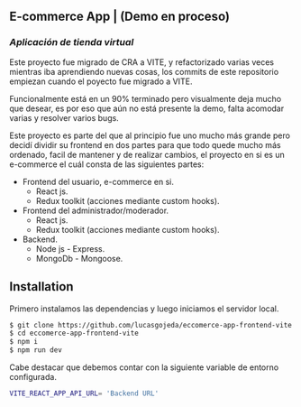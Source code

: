 ## E-commerce App | (Demo en proceso)

### _Aplicación de tienda virtual_

Este proyecto fue migrado de CRA a VITE, y refactorizado varias veces mientras iba aprendiendo nuevas cosas, los commits de este repositorio empiezan cuando el poyecto fue migrado a VITE.

Funcionalmente está en un 90% terminado pero visualmente deja mucho que desear, es por eso que aún no está presente la demo, falta acomodar varias y resolver varios bugs.

Este proyecto es parte del que al principio fue uno mucho más grande pero decidí dividir su frontend en dos partes para que todo quede mucho más ordenado, facil de mantener y de realizar cambios, el proyecto en si es un e-commerce el cuál consta de las siguientes partes:

- Frontend del usuario, e-commerce en si.
    * React js.
    * Redux toolkit (acciones mediante custom hooks).
- Frontend del administrador/moderador.
    * React js.
    * Redux toolkit (acciones mediante custom hooks).
- Backend.
    * Node js - Express.
    * MongoDb - Mongoose.


## Installation



Primero instalamos las dependencias y luego iniciamos el servidor local.

```sh
$ git clone https://github.com/lucasgojeda/eccomerce-app-frontend-vite.git
$ cd eccomerce-app-frontend-vite
$ npm i
$ npm run dev
```

Cabe destacar que debemos contar con la siguiente variable de entorno configurada.

```sh
VITE_REACT_APP_API_URL= 'Backend URL'
```




